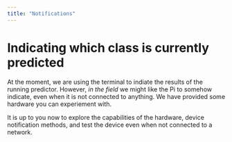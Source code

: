 ```yaml
---
title: "Notifications"
---
```


# Indicating which class is currently predicted

At the moment, we are using the terminal to indiate the results of the running predictor.  However, _in the field_ we might like the Pi to somehow indicate, even when it is not connected to anything.  We have provided some hardware you can experiement with.

It is up to you now to explore the capabilities of the hardware, device notification methods, and test the device even when not connected to a network.